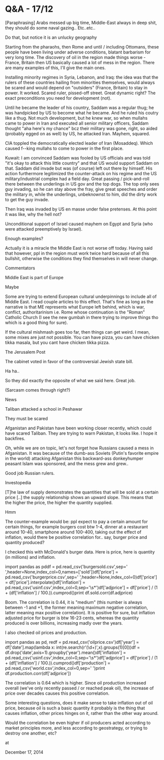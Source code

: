 # Q&A - 17/12
[Paraphrasing] Arabs messed up big time, Middle-East always in deep shit, they should do some naval gazing.. Etc..etc..

Do that, but notice it is an unlucky geography

Starting from the pharaohs, then Rome and until / including Ottomans, these people have been living under adverse conditions, blatant barbarism for very long time. The discovery of oil in the region made things worse - France, Britain then US basically caused a lot of mess in the region. There are many examples of this, I'll give the main ones. 

Installing minority regimes in Syria, Lebanon, and Iraq: the idea was that the rulers of these countries hailing  from minorities themselves, would always be scared and would depend on "outsiders" (France, Britain) to stay in power. It worked. Scared ruler, pissed-off street. Great dynamic right? The exact preconditions you need for development (not). 

Until he became the leader of his country, Saddam was a regular thug; he was handpicked by US to become what he became. And he ruled his coutry like a thug. Not much development, but he knew war, so when  mullahs came to power in Iran and executed all senior military officers, Saddam thought "aha here's my chance" bcz their military was gone, right, so aided (probably egged on as well) by US, he  attacked Iran. Mayhem, squared.

CIA toppled the democratically elected leader of Iran (Mosaddeq). Which caused f--king mullahs to come to power in the first place.

Kuwait: I am convinced Saddam was fooled by US officials and was told "it's okay to attack this little country" and that US would support Saddam on that. Saddam did invade but was (of course) left out there by himself. His action furthermore  legitimized the counter-attack on his regime  and the US military/industrial complex had a field day. Great passing / pick-and-roll there between the underlings in US gov and the top dogs. The top only sees guy invading, so he can stay above the fray, give great speeches and order the military in, while the underlings, unbeknownst to him, did the dirty work to get the guy invade.

Then Iraq was invaded by US en masse under false pretenses. At this point it was like, why the hell not? 

Unconditional support of Israel caused mayhem on Egypt and Syria (who were attacked preemptively by Israel). 

Enough examples?

Actually it is a miracle the Middle East is not worse off today. Having said that however,  ppl in the region must work twice hard because of all this bullshit, otherwise the conditions they find themselves in will never change.

Commentators

Middle East is part of Europe

Maybe 

Some are trying to extend European cultural underpinnings to include all of Middle East. I read couple articles to this effect. That's fine as long as the narrative is that ME represents what Europe left behind, which is war, conflict, authoritarinism i.e.  Rome whose continuation is the  "Roman" Catholic Church (I see the new gumbah in there trying to improve things tho which is a good thing for sure).  

If the cultural mishmash goes too far, then things can get weird. I mean, some mixes are just not possible. You can have pizza, you can have chicken tikka masala, but you cant have chicken tikka pizza. 

The Jerusalem Post

The cabinet voted in favor of the controversial Jewish state bill.

Ha ha..

So they did exactly the opposite of what we said here. Great job.

(Sarcasm comes through right?)

News

Taliban attacked a school in Peshawar

They must be scared

Afganistan and Pakistan have been working closer recently, which could have scared Taliban. They are trying to warn Pakistan, it looks like. I hope it backfires.

Oh, while we are on topic, let's not forget how Russians caused a mess in Afganistan. It was because of the dumb-ass Soviets (Putin's favorite empire in the world) attacking Afganistan this backward-ass donkeyhumper peasant Islam was sponsored, and the mess grew and grew..

Good job Russian rulers.

Investopedia

[T]he law of supply demonstrates the quantities that will be sold at a certain price [..] the supply relationship shows an upward slope. This means that the higher the price, the higher the quantity supplied.  

Hmm

The counter-example would be: ppl expect to pay a certain amount for certain things, for example burgers cost btw 1-4, dinner at a restaurant around 10-40, smartphone around 100-400, taking out the effect of inflation, would there be positive correlation for.. say, burger price and quantity produced?

I checked this with McDonald's burger data. Here is price, here is quantity (in millions) and inflation. 

import pandas as pddf = pd.read_csv('burgersold.csv',sep=' ',header=None,index_col=0,names=['sold'])df['price'] = pd.read_csv('burgerprice.csv',sep=' ',header=None,index_col=0)df['price'] = df['price'].interpolate()df['inflation'] = pd.read_csv('usinf.csv',index_col=0,sep='\s*')df['adjprice'] = df['price'] / (1 + (df['inflation'] / 100.)).cumprod()print df.sold.corr(df.adjprice)

Boom. The correlation is 0.44, it is "medium" (this number is always between -1 and +1, the former meaning maximum negative correlation, latter meaning max positive correlation). It is positive for sure, but inflation adjusted price for burger is btw 16-23 cents, whereas the quantity produced is over billions, increasing madly over the years.

I also checked oil prices and production.

import pandas as pd, redf = pd.read_csv('oilprice.csv')df['year'] = df['date'].map(lambda x: int(re.search(r'(\d+)',x).groups(1)[0]))df = df.drop('date',axis=1).groupby('year').mean()df['inflation'] = pd.read_csv('usinf.csv',index_col=0,sep='\s*')df['adjprice'] = df['price'] / (1 + (df['inflation'] / 100.)).cumprod()df['production'] = pd.read_csv('world.csv',index_col=0,sep=' ')print df.production.corr(df['adjprice'])

The correlation is 0.64 which is higher. Since oil production increased overall (we've only recently passed / or reached peak oil), the increase of price over decades causes this positive correlation.

Some interesting questions, does it make sense to take inflation out of oil price, because oil is such a basic quantity it probably is the thing that causes inflation, other prices hinges on it, rather than the other way around.

Would the correlation be even higher if oil producers acted according to market principles more, and less according to geostrategy, or trying to destroy one another, etc?








at

December 17, 2014















